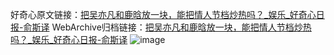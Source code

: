 好奇心原文链接：[把吴亦凡和鹿晗放一块，能把情人节档炒热吗？_娱乐_好奇心日报-俞斯译](https://www.qdaily.com/articles/5954.html)
WebArchive归档链接：[把吴亦凡和鹿晗放一块，能把情人节档炒热吗？_娱乐_好奇心日报-俞斯译](http://web.archive.org/web/20160810022731/http://www.qdaily.com/articles/5954.html)
![image](http://ww3.sinaimg.cn/large/007d5XDply1g3whe5vdptj30u03824qp)